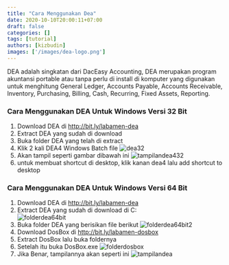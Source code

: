 ```yaml
---
title: "Cara Menggunakan Dea"
date: 2020-10-10T20:00:11+07:00
draft: false
categories: []
tags: [tutorial]
authors: [kizbudin]
images: ['/images/dea-logo.png']
---
```

DEA adalah singkatan dari DacEasy Accounting, DEA merupakan program akuntansi portable atau tanpa perlu di install di komputer yang digunakan untuk menghitung General Ledger, Accounts Payable, Accounts Receivable, Inventory, Purchasing, Billing, Cash, Recurring, Fixed Assets, Reporting.
### Cara Menggunakan DEA Untuk Windows Versi 32 Bit
1. Download DEA di http://bit.ly/labamen-dea
2. Extract DEA yang sudah di download
3. Buka folder DEA yang telah di extract
4. Klik 2 kali DEA4 Windows Batch file
   ![dea32](/images/dea432.png)
5. Akan tampil seperti gambar dibawah ini
   ![tampilandea432](/images/tampilan-dea432.png)
6. untuk membuat shortcut di desktop, klik kanan dea4 lalu add shortcut to desktop
   
### Cara Menggunakan DEA Untuk Windows Versi 64 Bit
1. Download DEA di http://bit.ly/labamen-dea
2. Extract DEA yang sudah di download di C:\
   ![folderdea64bit](/images/folder-dea4-64-bit.png)
3. Buka folder DEA yang berisikan file berikut
   ![folderdea64bit2](/images/folder-dea4-64-2.png)
4. Download DosBox di http://bit.ly/labamen-dosbox
5. Extract DosBox lalu buka foldernya
6. Setelah itu buka DosBox.exe
   ![folderdosbox](/images/folder-DosBox.png)
7. Jika Benar, tampilannya akan seperti ini
   ![tampilandea](/images/tampilan-dea-dosbox.png)
